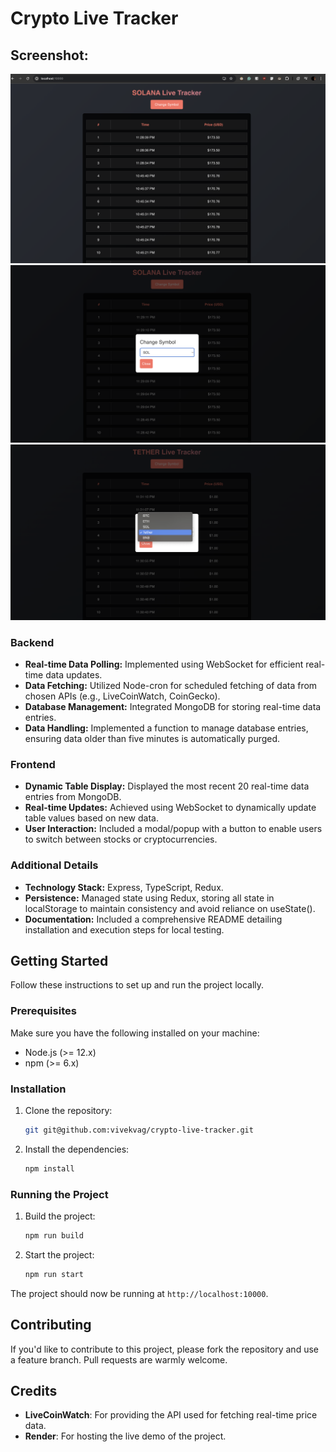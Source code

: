 # Crypto Live Tracker

## Screenshot:

![Alt text](https://github.com/vivekvag/crypto-live-tracker/blob/main/screenshot/landing_page.png)
![Alt text](https://github.com/vivekvag/crypto-live-tracker/blob/main/screenshot/modal.png)
![Alt text](https://github.com/vivekvag/crypto-live-tracker/blob/main/screenshot/modal_v2.png)

### Backend

- **Real-time Data Polling:** Implemented using WebSocket for efficient real-time data updates.
- **Data Fetching:** Utilized Node-cron for scheduled fetching of data from chosen APIs (e.g., LiveCoinWatch, CoinGecko).
- **Database Management:** Integrated MongoDB for storing real-time data entries.
- **Data Handling:** Implemented a function to manage database entries, ensuring data older than five minutes is automatically purged.

### Frontend

- **Dynamic Table Display:** Displayed the most recent 20 real-time data entries from MongoDB.
- **Real-time Updates:** Achieved using WebSocket to dynamically update table values based on new data.
- **User Interaction:** Included a modal/popup with a button to enable users to switch between stocks or cryptocurrencies.

### Additional Details

- **Technology Stack:** Express, TypeScript, Redux.
- **Persistence:** Managed state using Redux, storing all state in localStorage to maintain consistency and avoid reliance on useState().
- **Documentation:** Included a comprehensive README detailing installation and execution steps for local testing.

## Getting Started

Follow these instructions to set up and run the project locally.

### Prerequisites

Make sure you have the following installed on your machine:

- Node.js (>= 12.x)
- npm (>= 6.x)

### Installation

1. Clone the repository:

   ```sh
   git git@github.com:vivekvag/crypto-live-tracker.git
   ```

2. Install the dependencies:
   ```sh
   npm install
   ```

### Running the Project

1. Build the project:

   ```sh
   npm run build
   ```

2. Start the project:
   ```sh
   npm run start
   ```

The project should now be running at `http://localhost:10000`.

## Contributing

If you'd like to contribute to this project, please fork the repository and use a feature branch. Pull requests are warmly welcome.

## Credits

- **LiveCoinWatch**: For providing the API used for fetching real-time price data.
- **Render**: For hosting the live demo of the project.
